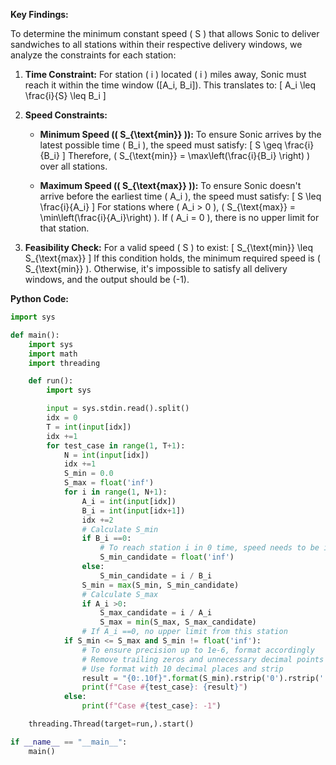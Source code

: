 **Key Findings:**

To determine the minimum constant speed \( S \) that allows Sonic to deliver sandwiches to all stations within their respective delivery windows, we analyze the constraints for each station:

1. **Time Constraint:** For station \( i \) located \( i \) miles away, Sonic must reach it within the time window \([A_i, B_i]\). This translates to:
   \[
   A_i \leq \frac{i}{S} \leq B_i
   \]
   
2. **Speed Constraints:**
   - **Minimum Speed (\( S_{\text{min}} \)):** To ensure Sonic arrives by the latest possible time \( B_i \), the speed must satisfy:
     \[
     S \geq \frac{i}{B_i}
     \]
     Therefore, \( S_{\text{min}} = \max\left(\frac{i}{B_i} \right) \) over all stations.
   
   - **Maximum Speed (\( S_{\text{max}} \)):** To ensure Sonic doesn't arrive before the earliest time \( A_i \), the speed must satisfy:
     \[
     S \leq \frac{i}{A_i}
     \]
     For stations where \( A_i > 0 \), \( S_{\text{max}} = \min\left(\frac{i}{A_i}\right) \). If \( A_i = 0 \), there is no upper limit for that station.
   
3. **Feasibility Check:** For a valid speed \( S \) to exist:
   \[
   S_{\text{min}} \leq S_{\text{max}}
   \]
   If this condition holds, the minimum required speed is \( S_{\text{min}} \). Otherwise, it's impossible to satisfy all delivery windows, and the output should be \(-1\).

**Python Code:**

```python
import sys

def main():
    import sys
    import math
    import threading

    def run():
        import sys

        input = sys.stdin.read().split()
        idx = 0
        T = int(input[idx])
        idx +=1
        for test_case in range(1, T+1):
            N = int(input[idx])
            idx +=1
            S_min = 0.0
            S_max = float('inf')
            for i in range(1, N+1):
                A_i = int(input[idx])
                B_i = int(input[idx+1])
                idx +=2
                # Calculate S_min
                if B_i ==0:
                    # To reach station i in 0 time, speed needs to be infinity, which is impossible
                    S_min_candidate = float('inf')
                else:
                    S_min_candidate = i / B_i
                S_min = max(S_min, S_min_candidate)
                # Calculate S_max
                if A_i >0:
                    S_max_candidate = i / A_i
                    S_max = min(S_max, S_max_candidate)
                # If A_i ==0, no upper limit from this station
            if S_min <= S_max and S_min != float('inf'):
                # To ensure precision up to 1e-6, format accordingly
                # Remove trailing zeros and unnecessary decimal points
                # Use format with 10 decimal places and strip
                result = "{0:.10f}".format(S_min).rstrip('0').rstrip('.')
                print(f"Case #{test_case}: {result}")
            else:
                print(f"Case #{test_case}: -1")

    threading.Thread(target=run,).start()

if __name__ == "__main__":
    main()
```